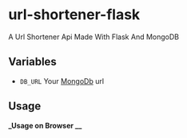 # url-shortener-flask
A Url Shortener Api Made With Flask And MongoDB

## Variables

- `DB_URL` Your [MongoDb](https://www.mongodb.com/) url


## Usage

**_Usage on Browser __**

